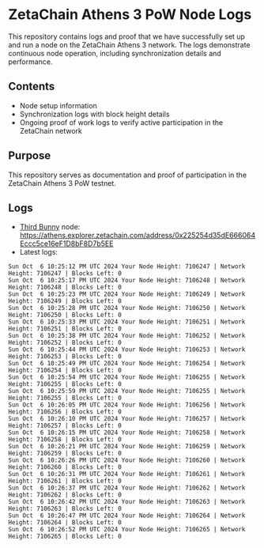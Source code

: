 # ZetaChain Athens 3 PoW Node Logs
This repository contains logs and proof that we have successfully set up and run a node on the ZetaChain Athens 3 network. The logs demonstrate continuous node operation, including synchronization details and performance.

## Contents
- Node setup information
- Synchronization logs with block height details
- Ongoing proof of work logs to verify active participation in the ZetaChain network

## Purpose
This repository serves as documentation and proof of participation in the ZetaChain Athens 3 PoW testnet.

## Logs

- [Third Bunny](https://thirdbunny.xyz/) node: https://athens.explorer.zetachain.com/address/0x225254d35dE666064Eccc5ce16eF1D8bF8D7b5EE
- Latest logs:
```
Sun Oct  6 10:25:12 PM UTC 2024 Your Node Height: 7106247 | Network Height: 7106247 | Blocks Left: 0
Sun Oct  6 10:25:17 PM UTC 2024 Your Node Height: 7106248 | Network Height: 7106248 | Blocks Left: 0
Sun Oct  6 10:25:23 PM UTC 2024 Your Node Height: 7106249 | Network Height: 7106249 | Blocks Left: 0
Sun Oct  6 10:25:28 PM UTC 2024 Your Node Height: 7106250 | Network Height: 7106250 | Blocks Left: 0
Sun Oct  6 10:25:33 PM UTC 2024 Your Node Height: 7106251 | Network Height: 7106251 | Blocks Left: 0
Sun Oct  6 10:25:38 PM UTC 2024 Your Node Height: 7106252 | Network Height: 7106252 | Blocks Left: 0
Sun Oct  6 10:25:44 PM UTC 2024 Your Node Height: 7106253 | Network Height: 7106253 | Blocks Left: 0
Sun Oct  6 10:25:49 PM UTC 2024 Your Node Height: 7106254 | Network Height: 7106254 | Blocks Left: 0
Sun Oct  6 10:25:54 PM UTC 2024 Your Node Height: 7106255 | Network Height: 7106255 | Blocks Left: 0
Sun Oct  6 10:25:59 PM UTC 2024 Your Node Height: 7106255 | Network Height: 7106255 | Blocks Left: 0
Sun Oct  6 10:26:05 PM UTC 2024 Your Node Height: 7106256 | Network Height: 7106256 | Blocks Left: 0
Sun Oct  6 10:26:10 PM UTC 2024 Your Node Height: 7106257 | Network Height: 7106257 | Blocks Left: 0
Sun Oct  6 10:26:15 PM UTC 2024 Your Node Height: 7106258 | Network Height: 7106258 | Blocks Left: 0
Sun Oct  6 10:26:21 PM UTC 2024 Your Node Height: 7106259 | Network Height: 7106259 | Blocks Left: 0
Sun Oct  6 10:26:26 PM UTC 2024 Your Node Height: 7106260 | Network Height: 7106260 | Blocks Left: 0
Sun Oct  6 10:26:31 PM UTC 2024 Your Node Height: 7106261 | Network Height: 7106261 | Blocks Left: 0
Sun Oct  6 10:26:37 PM UTC 2024 Your Node Height: 7106262 | Network Height: 7106262 | Blocks Left: 0
Sun Oct  6 10:26:42 PM UTC 2024 Your Node Height: 7106263 | Network Height: 7106263 | Blocks Left: 0
Sun Oct  6 10:26:47 PM UTC 2024 Your Node Height: 7106264 | Network Height: 7106264 | Blocks Left: 0
Sun Oct  6 10:26:52 PM UTC 2024 Your Node Height: 7106265 | Network Height: 7106265 | Blocks Left: 0
```
